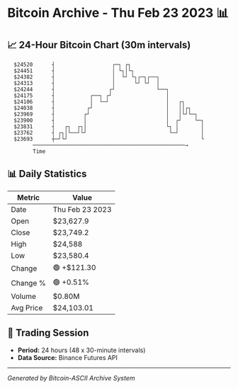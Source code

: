 # Bitcoin Archive - Thu Feb 23 2023 📊

## 📈 24-Hour Bitcoin Chart (30m intervals)

```
  $24520      ┤                  ┌─┐ ┌┐                        
  $24451      ┤                  │ └┐│└┐                       
  $24382      ┤                  │  └┘ └┐┌─┐┌──┐               
  $24313      ┤                  │      └┘ └┘  │               
  $24244      ┤                 ┌┘             └──┐            
  $24175      ┤           ┌──┐ ┌┘                 │            
  $24106      ┤           │  └─┘                  │   ┌┐       
  $24038      ┤          ┌┘                       │   ││┌┐     
  $23969      ┤         ┌┘                        │   │└┘└─┐   
  $23900      ┤         │                         │  ┌┘    └─┐ 
  $23831      ┤   ┌┐  ┌┐│                         └┐ │       │ 
  $23762      ┤ ┌┐│└──┘└┘                          └─┘       │ 
  $23693      ┼─┘└┘                                          └ 
        ────────────────────────────────────────────────→
        Time
```

## 📊 Daily Statistics

| Metric | Value |
|--------|-------|
| Date | Thu Feb 23 2023 |
| Open | $23,627.9 |
| Close | $23,749.2 |
| High | $24,588 |
| Low | $23,580.4 |
| Change | 🟢 +$121.30 |
| Change % | 🟢 +0.51% |
| Volume | $0.80M |
| Avg Price | $24,103.01 |

## 📅 Trading Session

- **Period:** 24 hours (48 x 30-minute intervals)
- **Data Source:** Binance Futures API

---
*Generated by Bitcoin-ASCII Archive System*
